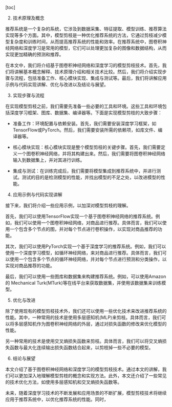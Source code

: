 
[toc]                    
                
                
2. 技术原理及概念

推荐系统是一个复杂的系统，它涉及到数据采集、特征提取、模型训练、推荐算法实现等多个方面。其中，模型剪枝是一种优化推荐系统的方法，它通过剪枝减少模型复杂度和训练时间，从而提高推荐系统的性能和效率。在推荐系统中，图卷积神经网络和深度学习是常用的模型，它们可以处理更加复杂的图像和数据结构，从而实现更加精确的预测和推荐。

在本文中，我们将介绍基于图卷积神经网络和深度学习的模型剪枝技术。首先，我们将讲解基本概念解释、技术原理介绍和相关技术比较。然后，我们将介绍实现步骤与流程，包括准备工作、核心模块实现、集成与测试等。最后，我们将讲解应用示例与代码实现讲解、优化与改进以及结论与展望。

3. 实现步骤与流程

在实现模型剪枝之前，我们需要先准备一些必要的工具和环境。这些工具和环境包括深度学习框架、图库、数据集、编译器等。下面是实现模型剪枝的大致步骤：

- 准备工作：环境配置与依赖安装。首先，我们需要安装深度学习框架，如TensorFlow或PyTorch。然后，我们需要安装所需的依赖项，如库文件、编译器等。

- 核心模块实现：核心模块实现是整个模型剪枝的关键步骤。首先，我们需要定义一个图卷积神经网络，并将其构建出来。然后，我们需要将图卷积神经网络输入到数据集上，并对其进行训练。

- 集成与测试：在训练完成后，我们需要将模型集成到推荐系统中，并进行测试。测试的目的是检测模型的性能，并找出模型的不足之处，以改进模型的性能。

4. 应用示例与代码实现讲解

接下来，我们将介绍一些应用示例，以加深对模型剪枝的理解。

首先，我们可以使用TensorFlow实现一个基于图卷积神经网络的推荐系统。例如，我们可以使用一个图卷积神经网络，对商品进行推荐。具体而言，我们可以使用一个包含多个节点的图，并对每个节点进行卷积操作，以实现对商品推荐的功能。

其次，我们可以使用PyTorch实现一个基于深度学习的推荐系统。例如，我们可以使用一个深度学习模型，如循环神经网络，来对商品进行推荐。具体而言，我们可以使用一个包含多个节点的循环神经网络，并对每个节点进行预测和分类操作，以实现对商品推荐的功能。

最后，我们可以使用一些图库和数据集来构建推荐系统。例如，可以使用Amazon的 Mechanical Turk(MTurk)等在线平台来获取数据集，并使用该数据集来训练模型。

5. 优化与改进

除了使用现有的模型剪枝技术外，我们还可以使用一些优化技术来改进推荐系统的性能。其中，一种常用的技术是使用多层感知机(MLP)来剪枝。具体而言，我们可以将多层感知机作为图卷积神经网络的外层，通过对损失函数的修改来优化模型的性能。

另一种常用的技术是使用交叉熵损失函数来剪枝。具体而言，我们可以将交叉熵损失函数与最大化连续输出损失函数结合起来，以剪枝掉一些不必要的模型。

6. 结论与展望

本文介绍了基于图卷积神经网络和深度学习的模型剪枝技术。通过本文的讲解，我们可以更加深入地理解模型剪枝的概念和实现方法。此外，本文还介绍了一些常见的技术优化方法，如使用多层感知机和交叉熵损失函数等。

未来，随着深度学习技术的不断发展和应用场景的不断扩展，模型剪枝技术将继续应用于推荐系统中，以优化推荐系统的性能。同时，

